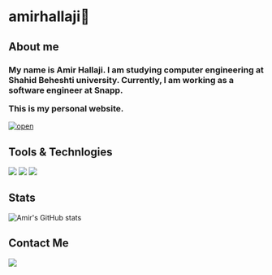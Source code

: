 # amirhallaji🧢

## About me

<h3>

My name is **Amir Hallaji**.
I am studying computer engineering at Shahid Beheshti university. Currently, I am working as a software engineer at Snapp.

This is my personal website.
</h3>

[![open](https://img.shields.io/badge/-amirhallaji.com-green?style=for-the-badge&logo=website)](https://amirhallaji.com)

## Tools & Technlogies
[![](https://img.shields.io/badge/-go-blue?style=for-the-badge&logo=go)](https://go.dev/)
  [![](	https://img.shields.io/badge/Java-ED8B00?style=for-the-badge&logo=java&logoColor=white)](https://www.java.com/en/)  [![](https://img.shields.io/badge/Python-14354C?style=for-the-badge&logo=python&logoColor=white)](https://www.python.org/)


<!-- [![Top Langs](https://github-readme-stats.vercel.app/api/top-langs/?username=amirhallaji&layout=compact)](https://github.com/anuraghazra/github-readme-stats) -->
## Stats
<p align='center'>

![Amir's GitHub stats](https://github-readme-stats.vercel.app/api?username=amirhallaji&theme=blue-green&show_icons=true)

</p>


## Contact Me

[![](https://img.shields.io/badge/a.hallaji.b@gmail.com-D14836?style=for-the-badge&logo=gmail&logoColor=white)](mailto:a.hallaji.b@gmail.com)

